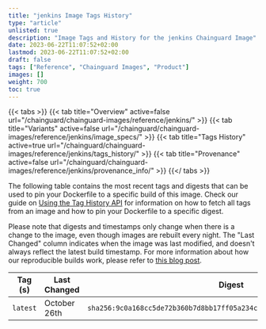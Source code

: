 ```yaml
---
title: "jenkins Image Tags History"
type: "article"
unlisted: true
description: "Image Tags and History for the jenkins Chainguard Image"
date: 2023-06-22T11:07:52+02:00
lastmod: 2023-06-22T11:07:52+02:00
draft: false
tags: ["Reference", "Chainguard Images", "Product"]
images: []
weight: 700
toc: true
---
```


{{< tabs >}}
{{< tab title="Overview" active=false url="/chainguard/chainguard-images/reference/jenkins/" >}}
{{< tab title="Variants" active=false url="/chainguard/chainguard-images/reference/jenkins/image_specs/" >}}
{{< tab title="Tags History" active=true url="/chainguard/chainguard-images/reference/jenkins/tags_history/" >}}
{{< tab title="Provenance" active=false url="/chainguard/chainguard-images/reference/jenkins/provenance_info/" >}}
{{</ tabs >}}

The following table contains the most recent tags and digests that can be used to pin your Dockerfile to a specific build of this image. Check our guide on [Using the Tag History API](/chainguard/chainguard-images/using-the-tag-history-api/) for information on how to fetch all tags from an image and how to pin your Dockerfile to a specific digest.

Please note that digests and timestamps only change when there is a change to the image, even though images are rebuilt every night. The "Last Changed" column indicates when the image was last modified, and doesn't always reflect the latest build timestamp. For more information about how our reproducible builds work, please refer to [this blog post](https://www.chainguard.dev/unchained/reproducing-chainguards-reproducible-image-builds).

| Tag (s)   | Last Changed | Digest                                                                    |
|-----------|--------------|---------------------------------------------------------------------------|
|  `latest` | October 26th | `sha256:9c0a168cc5de72b360b7d8bb17ff05a234caf87b75dbc833b558efa5368896bc` |

